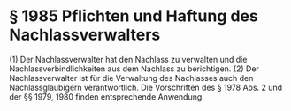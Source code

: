# § 1985 Pflichten und Haftung des Nachlassverwalters
(1) Der Nachlassverwalter hat den Nachlass zu verwalten und die Nachlassverbindlichkeiten aus dem Nachlass zu berichtigen.
(2) Der Nachlassverwalter ist für die Verwaltung des Nachlasses auch den Nachlassgläubigern verantwortlich. Die Vorschriften des § 1978 Abs. 2 und der §§ 1979, 1980 finden entsprechende Anwendung.
